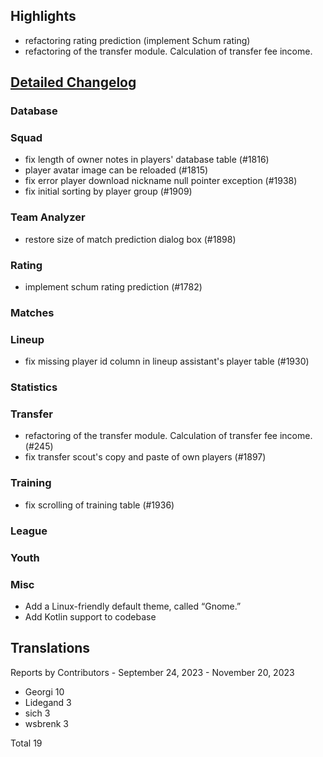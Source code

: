 

## Highlights
* refactoring rating prediction (implement Schum rating)
* refactoring of the transfer module. Calculation of transfer fee income.

## [Detailed Changelog](https://github.com/ho-dev/HattrickOrganizer/issues?q=milestone%3A8.0)

### Database

### Squad
* fix length of owner notes in players' database table (#1816)
* player avatar image can be reloaded (#1815)
* fix error player download nickname null pointer exception (#1938)
* fix initial sorting by player group (#1909)

### Team Analyzer
* restore size of match prediction dialog box (#1898)

### Rating
* implement schum rating prediction (#1782)

### Matches

### Lineup
* fix missing player id column in lineup assistant's player table (#1930)

### Statistics

### Transfer
* refactoring of the transfer module. Calculation of transfer fee income. (#245)
* fix transfer scout's copy and paste of own players (#1897)

### Training
* fix scrolling of training table (#1936)

### League

### Youth

### Misc
* Add a Linux-friendly default theme, called “Gnome.”
* Add Kotlin support to codebase

## Translations

Reports by Contributors - September 24, 2023 - November 20, 2023

* Georgi 10
* Lidegand 3
* sich 3
* wsbrenk 3

Total 19
